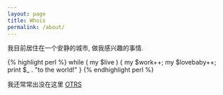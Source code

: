 ```yaml
---
layout: page
title: Whois
permalink: /about/
---
```


我目前居住在一个安静的城市, 做我感兴趣的事情.

{% highlight perl %}
while ( my $live ) {
    my $work++;
    my $lovebaby++;
    print $_ . "to the world!"
}
{% endhighlight perl %}

我还常常出没在这里 [OTRS](https://ask.otrs.org.cn)
